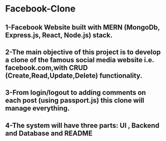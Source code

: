 # Facebook-Clone
## 1-Facebook Website built with MERN (MongoDb, Express.js, React, Node.js) stack. 



## 2-The main objective of this project is to develop a clone of the famous social media website i.e. facebook.com,with CRUD (Create,Read,Update,Delete) functionality.

## 3-From login/logout to adding comments on each post (using passport.js) this clone will manage everything.

## 4-The system will have three parts: UI , Backend and Database and README
